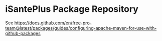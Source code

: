 # iSantePlus Package Repository

See https://docs.github.com/en/free-pro-team@latest/packages/guides/configuring-apache-maven-for-use-with-github-packages
